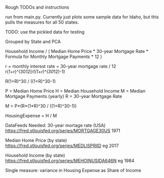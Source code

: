 Rough TODOs and instructions

run from main.py. Currently just plots some sample data for Idaho, but this pulls the measures for all 50 states.

TODO: use the pickled data for testing



Grouped by State and PCA

Household Income / ( Median Home Price * 30-year Mortgage Rate * Formula for Monthly Mortgage Payments * 12 )

r = monthly interest rate = 30-year mortgage rate / 12
r(1+r)^(30*12)/((1+r)^(30*12)-1)

R(1+R)^30 / ((1+R)^30-1)

P = Median Home Price
H = Median Household Income
M = Median Mortgage Payments (yearly)
R = 30-year Mortgage Rate

M = P*(R*(1*R)^30 / ((1+R)^30-1))

HousingExpense = H / M


DataFeeds Needed:
30-year mortage rate (USA)
    https://fred.stlouisfed.org/series/MORTGAGE30US 1971

Median Home Price (by state)
    https://fred.stlouisfed.org/series/MEDLISPRIID eg 2017

Household Income (by state)
    https://fred.stlouisfed.org/series/MEHOINUSIDA646N eg 1984

    

Single measure: variance in Housing Expense as Share of Income


